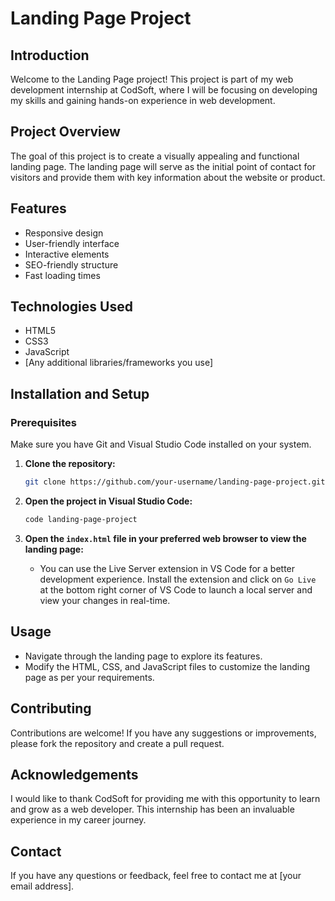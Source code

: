 # Landing Page Project

## Introduction
Welcome to the Landing Page project! This project is part of my web development internship at CodSoft, where I will be focusing on developing my skills and gaining hands-on experience in web development.

## Project Overview
The goal of this project is to create a visually appealing and functional landing page. The landing page will serve as the initial point of contact for visitors and provide them with key information about the website or product.

## Features
- Responsive design
- User-friendly interface
- Interactive elements
- SEO-friendly structure
- Fast loading times

## Technologies Used
- HTML5
- CSS3
- JavaScript
- [Any additional libraries/frameworks you use]

## Installation and Setup

### Prerequisites
Make sure you have Git and Visual Studio Code installed on your system.

1. **Clone the repository:**
    ```bash
    git clone https://github.com/your-username/landing-page-project.git
    ```

2. **Open the project in Visual Studio Code:**
    ```bash
    code landing-page-project
    ```

3. **Open the `index.html` file in your preferred web browser to view the landing page:**
    - You can use the Live Server extension in VS Code for a better development experience. Install the extension and click on `Go Live` at the bottom right corner of VS Code to launch a local server and view your changes in real-time.

## Usage
- Navigate through the landing page to explore its features.
- Modify the HTML, CSS, and JavaScript files to customize the landing page as per your requirements.

## Contributing
Contributions are welcome! If you have any suggestions or improvements, please fork the repository and create a pull request.

## Acknowledgements
I would like to thank CodSoft for providing me with this opportunity to learn and grow as a web developer. This internship has been an invaluable experience in my career journey.

## Contact
If you have any questions or feedback, feel free to contact me at [your email address].
